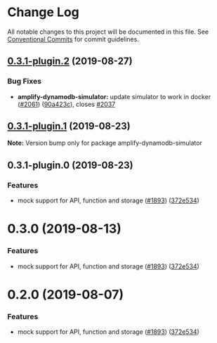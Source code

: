 # Change Log

All notable changes to this project will be documented in this file.
See [Conventional Commits](https://conventionalcommits.org) for commit guidelines.

## [0.3.1-plugin.2](https://github.com/aws-amplify/amplify-cli/compare/amplify-dynamodb-simulator@0.3.1-plugin.1...amplify-dynamodb-simulator@0.3.1-plugin.2) (2019-08-27)


### Bug Fixes

* **amplify-dynamodb-simulator:** update simulator to work in docker ([#2061](https://github.com/aws-amplify/amplify-cli/issues/2061)) ([90a423c](https://github.com/aws-amplify/amplify-cli/commit/90a423c)), closes [#2037](https://github.com/aws-amplify/amplify-cli/issues/2037)





## [0.3.1-plugin.1](https://github.com/aws-amplify/amplify-cli/compare/amplify-dynamodb-simulator@0.3.1-plugin.0...amplify-dynamodb-simulator@0.3.1-plugin.1) (2019-08-23)

**Note:** Version bump only for package amplify-dynamodb-simulator





## 0.3.1-plugin.0 (2019-08-23)


### Features

* mock support for API, function and storage ([#1893](https://github.com/aws-amplify/amplify-cli/issues/1893)) ([372e534](https://github.com/aws-amplify/amplify-cli/commit/372e534))





# 0.3.0 (2019-08-13)


### Features

* mock support for API, function and storage ([#1893](https://github.com/aws-amplify/amplify-cli/issues/1893)) ([372e534](https://github.com/aws-amplify/amplify-cli/commit/372e534))





# 0.2.0 (2019-08-07)


### Features

* mock support for API, function and storage ([#1893](https://github.com/aws-amplify/amplify-cli/issues/1893)) ([372e534](https://github.com/aws-amplify/amplify-cli/commit/372e534))
